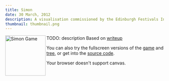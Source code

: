 ```yaml
---
title: Simon
date: 30 March, 2012
description: A visualisation commissioned by the Edinburgh Festivals Innovation Lab and supported by the INTERREG IVB North-West Europe Programme.  It was designed by Stefanie Posavec and built using the new Summer Festivals Listings API.
thumbnail: thumbnail.png
---
```


<!--
TODO

General
    Add resize to container for both tree and game in index.html

Game
    fix vertical positioning

Tree
    Add node near parent
    Resize node, edge based on number of nodes and screen dimensions
    Zoom, drag - hammer.js?
-->

<style>
  body {
    /* prevent cut/copy/paste dialog and highlight on webkit */
    -webkit-user-select: none;
    -webkit-tap-highlight-color: transparent;
  }
</style>

<script src="lib/jquery/jquery-1.7.1.min.js" type="text/javascript"></script>
<script src="lib/springy/springy.js" type="text/javascript"></script>
<script src="treeui.js" type="text/javascript"></script>

<script src="lib/d3/d3.js" type="text/javascript"></script>
<script src="lib/d3/d3.csv.js" type="text/javascript"></script>

<script src="lib/touch/touch.js"></script>

<script type="text/javascript" src="constants.js"></script>

<img src="$thumbnail$" align="left" alt="Simon Game" width="128" height="128" />

TODO: description
Based on [writeup][lecwriteup]

You can also try the fullscreen versions of the [game](game.html) and [tree](tree.html), or get into the [source code][src].

[lecwriteup]: http://www.lel.ed.ac.uk/lec/the-%E2%80%9Calien-language%E2%80%9D-experiment/
[src]: https://github.com/justinq/simon

<div id="container" ontouchmove="BlockMove(event);">
  <!--
    The audio sources for the buttons
  -->
  <audio id="blue-tone" preload autobuffer>
    <source src="audio/blue.oga" type="audio/ogg">
    <source src="audio/blue.wav" type="audio/wav">
<!--  <source src="audio/blue.m4a" type="audio/mp4"> -->
  </audio>
  <audio id="yellow-tone" preload autobuffer>
    <source src="audio/yellow.oga" type="audio/ogg">
    <source src="audio/yellow.wav" type="audio/wav">
<!--  <source src="audio/yellow.m4a" type="audio/mp4"> -->
  </audio>
    <audio id="green-tone" preload autobuffer>
    <source src="audio/green.oga" type="audio/ogg">
    <source src="audio/green.wav" type="audio/wav">
<!--  <source src="audio/green.m4a" type="audio/mp4"> -->
  </audio>
    <audio id="red-tone" preload autobuffer>
    <source src="audio/red.oga" type="audio/ogg">
    <source src="audio/red.wav" type="audio/wav">
<!--  <source src="audio/red.m4a" type="audio/mp4"> -->
  </audio>

  <!-- The game -->
  <div id="game_viz"></div>
  <script type="text/javascript" src="game.js"></script>
  <!-- The tree -->
  <canvas id="tree_viz" width="640" height="480">
    <p>Your browser doesn't support canvas.</p>
  </canvas>
  <script type="text/javascript" src="tree.js"></script>
</div>
